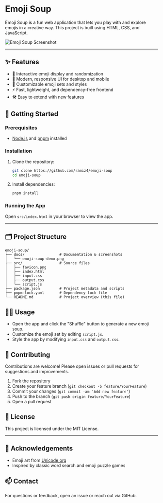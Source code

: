# Emoji Soup

Emoji Soup is a fun web application that lets you play with and explore emojis in a creative way. This project is built using HTML, CSS, and JavaScript.

![Emoji Soup Screenshot](docs/emoji-soup-demo.png)

---

## ✨ Features

- 🎲 Interactive emoji display and randomization
- 📱 Modern, responsive UI for desktop and mobile
- 🎨 Customizable emoji sets and styles
- ⚡ Fast, lightweight, and dependency-free frontend
- 🛠️ Easy to extend with new features

## 🚀 Getting Started

### Prerequisites

- [Node.js](https://nodejs.org/) and [pnpm](https://pnpm.io/) installed

### Installation

1. Clone the repository:
   ```sh
   git clone https://github.com/ramiz4/emoji-soup
   cd emoji-soup
   ```
2. Install dependencies:
   ```sh
   pnpm install
   ```

### Running the App

Open `src/index.html` in your browser to view the app.

---

## 🗂️ Project Structure

```
emoji-soup/
├── docs/                # Documentation & screenshots
│   └── emoji-soup-demo.png
├── src/                 # Source files
│   ├── favicon.png
│   ├── index.html
│   ├── input.css
│   ├── output.css
│   └── script.js
├── package.json         # Project metadata and scripts
├── pnpm-lock.yaml       # Dependency lock file
└── README.md            # Project overview (this file)
```

## 🧑‍💻 Usage

- Open the app and click the "Shuffle" button to generate a new emoji soup.
- Customize the emoji set by editing `script.js`.
- Style the app by modifying `input.css` and `output.css`.

## 🤝 Contributing

Contributions are welcome! Please open issues or pull requests for suggestions and improvements.

1. Fork the repository
2. Create your feature branch (`git checkout -b feature/YourFeature`)
3. Commit your changes (`git commit -am 'Add new feature'`)
4. Push to the branch (`git push origin feature/YourFeature`)
5. Open a pull request

## 📄 License

This project is licensed under the MIT License.

---

## 🙏 Acknowledgements

- Emoji art from [Unicode.org](https://unicode.org/emoji/)
- Inspired by classic word search and emoji puzzle games

## 📫 Contact

For questions or feedback, open an issue or reach out via GitHub.
